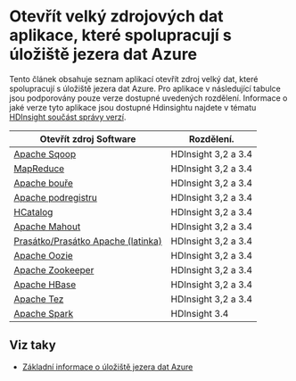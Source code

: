 <properties
   pageTitle="Aplikací velký dat kompatibilní se službou úložiště jezera dat | Azure"
   description="Seznam aplikací otevřít zdroj, které spolupracují s úložiště jezera dat Azure"
   services="data-lake-store"
   documentationCenter=""
   authors="nitinme"
   manager="jhubbard"
   editor="cgronlun"/>

<tags
   ms.service="data-lake-store"
   ms.devlang="na"
   ms.topic="article"
   ms.tgt_pltfrm="na"
   ms.workload="big-data"
   ms.date="08/25/2016"
   ms.author="nitinme"/>

# <a name="open-source-big-data-applications-that-work-with-azure-data-lake-store"></a>Otevřít velký zdrojových dat aplikace, které spolupracují s úložiště jezera dat Azure

Tento článek obsahuje seznam aplikací otevřít zdroj velký dat, které spolupracují s úložiště jezera dat Azure. Pro aplikace v následující tabulce jsou podporovány pouze verze dostupné uvedených rozdělení. Informace o jaké verze tyto aplikace jsou dostupné Hdinsightu najdete v tématu [HDInsight součást správy verzí](../hdinsight/hdinsight-component-versioning.md).


| Otevřít zdroj Software | Rozdělení.                      |
|----------------------|---------------------------------|
| [Apache Sqoop](http://sqoop.apache.org/)               | HDInsight 3,2 a 3.4                   |
| [MapReduce](http://hadoop.apache.org/docs/r1.0.4/mapred_tutorial.html)| HDInsight 3,2 a 3.4                   |
| [Apache bouře](https://storm.apache.org/)                | HDInsight 3,2 a 3.4                 |
| [Apache podregistru](http://hive.apache.org/)                  | HDInsight 3,2 a 3.4                   |
| [HCatalog](https://cwiki.apache.org/confluence/display/Hive/HCatalog)            | HDInsight 3,2 a 3.4  |
| [Apache Mahout](http://mahout.apache.org/)               | HDInsight 3,2 a 3.4                   |
| [Prasátko/Prasátko Apache (latinka)](http://pig.apache.org/)       | HDInsight 3,2 a 3.4                   |
| [Apache Oozie](http://oozie.apache.org/)               | HDInsight 3,2 a 3.4                   |
| [Apache Zookeeper](http://zookeeper.apache.org/)           | HDInsight 3,2 a 3.4                   |
| [Apache HBase](http://hbase.apache.org/)                | HDInsight 3,2 a 3.4                   |
| [Apache Tez](http://tez.apache.org/)                 | HDInsight 3,2 a 3.4                 |
| [Apache Spark](http://spark.apache.org/)                 | HDInsight 3.4                 |


## <a name="see-also"></a>Viz taky

- [Základní informace o úložiště jezera dat Azure](data-lake-store-overview.md)
